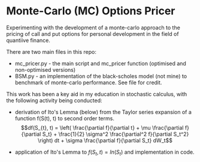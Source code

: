 # Monte-Carlo (MC) Options Pricer
Experimenting with the development of a monte-carlo approach to the pricing of call and put options for personal development in the field of quantiive finance. 

 There are two main files in this repo:
 - mc_pricer.py - the main script and mc_pricer function (optimised and non-optimised versions)
 - BSM.py - an implementation of the black-scholes model (not mine) to benchmark of monte-carlo performance. See file for credit.

This work has been a key aid in my education in stochastic calculus, with the following activity being conducted:
- derivation of Ito's Lemma (below) from the Taylor series expansion of a function f(S(t), t) to second order terms.
$$df(S_{t}, t) = \left( \frac{\partial f}{\partial t} + \mu \frac{\partial f}{\partial S_t} + \frac{1}{2} \sigma^2 \frac{\partial^2 f}{\partial S_t^2} \right) dt + \sigma \frac{\partial f}{\partial S_t} dW_t$$
 
- application of Ito's Lemma to $f(S_t, t)=ln(S_t)$ and implementation in code.
